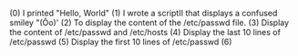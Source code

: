 (0) I printed "Hello, World" (1) I wrote a scriptII that displays a confused smiley "(Ôo)' (2) To display the content of the /etc/passwd file. (3) Display the content of /etc/passwd and /etc/hosts (4) Display the last 10 lines of /etc/passwd (5) Display the first 10 lines of /etc/passwd (6) 
